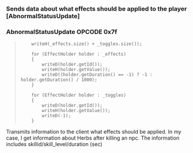 ### Sends data about what effects should be applied to the player [AbnormalStatusUpdate]

### AbnormalStatusUpdate OPCODE 0x7f

<blockquote>

		writeH(_effects.size() + _toggles.size());
		
		for (EffectHolder holder : _effects)
		{
			writeD(holder.getId());
			writeH(holder.getValue());
			writeD((holder.getDuration() == -1) ? -1 : holder.getDuration() / 1000);
		}
		
		for (EffectHolder holder : _toggles)
		{
			writeD(holder.getId());
			writeH(holder.getValue());
			writeD(-1);
		}
		
</blockquote>


Transmits information to the client what effects should be applied. In my case, I get information about Herbs after killing an npc. The information includes skillid/skill_level/duration (sec)